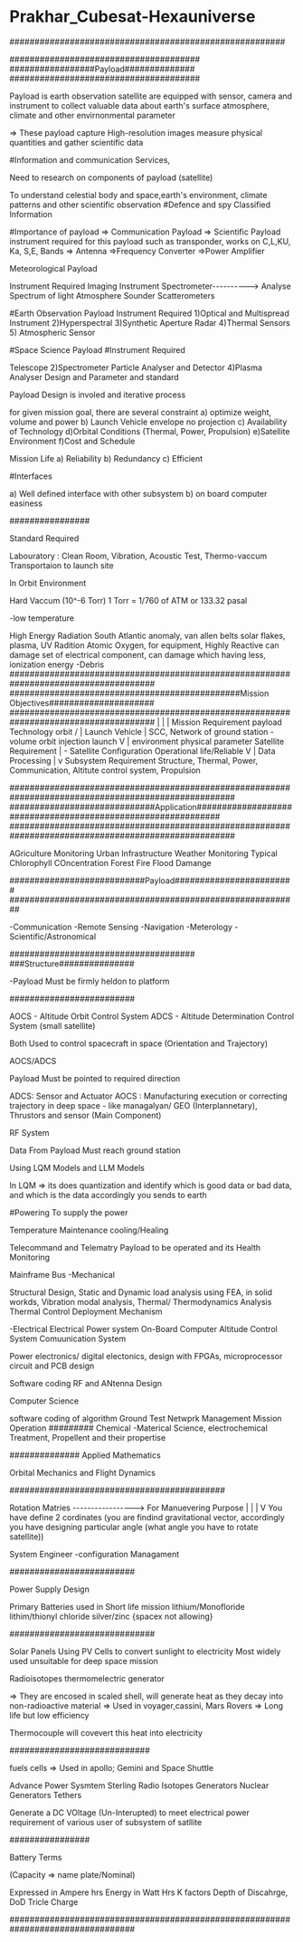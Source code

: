 # Prakhar_Cubesat-Hexauniverse




#######################################################

###################################### #################Payload############## ######################################

Payload is earth observation satellite are equipped with sensor, camera and instrument to collect valuable data about earth's surface atmosphere, climate and other envirnonmental parameter

=> These payload capture High-resolution images measure physical quantities and gather scientific data

#Information and communication Services,

Need to research on components of payload (satellite)

To understand celestial body and space,earth's environment, climate patterns and other scientific observation
#Defence and spy Classified Information

#Importance of payload => Communication Payload => Scientific Payload instrument required for this payload such as transponder, works on C,L,KU, Ka, S,E, Bands => Antenna =>Frequency Converter =>Power Amplifier

Meteorological Payload

Instrument Required Imaging Instrument Spectrometer----------> Analyse Spectrum of light Atmosphere Sounder Scatterometers

#Earth Observation Payload Instrument Required 1)Optical and Multispread Instrument 2)Hyperspectral 3)Synthetic Aperture Radar 4)Thermal Sensors 5) Atmospheric Sensor

#Space Science Payload #Instrument Required

Telescope 2)Spectrometer
Particle Analyser and Detector 4)Plasma Analyser
Design and Parameter and standard

Payload Design is involed and iterative process

for given mission goal, there are several constraint a) optimize weight, volume and power b) Launch Vehicle envelope no projection c) Availability of Technology d)Orbital Conditions (Thermal, Power, Propulsion) e)Satellite Environment f)Cost and Schedule

Mission Life
a) Reliability b) Redundancy c) Efficient

#Interfaces

a) Well defined interface with other subsystem b) on board computer easiness

################

Standard Required

Labouratory : Clean Room, Vibration, Acoustic Test, Thermo-vaccum Transportaion to launch site

In Orbit Environment

Hard Vaccum (10^-6 Torr) 1 Torr = 1/760 of ATM or 133.32 pasal

-low temperature

High Energy Radiation
South Atlantic anomaly, van allen belts
solar flakes, plasma, UV Radition
Atomic Oxygen, for equipment, Highly Reactive can damage set of electrical component, can damage which having less, ionization energy -Debris
##################################################################################### ##############################################Mission Objectives##################### ##################################################################################### | | | Mission Requirement payload Technology orbit / |
Launch Vehicle | SCC, Network of ground station -volume orbit injection launch V | environment physical parameter Satellite Requirement | - Satellite Configuration Operational life/Reliable V | Data Processing | v Subsystem Requirement Structure, Thermal, Power, Communication, Altitute control system, Propulsion

##################################################################################################### #############################Application############################################################# #####################################################################################################

AGriculture Monitoring Urban Infrastructure Weather Monitoring Typical Chlorophyll COncentration Forest Fire Flood Damange

###########################Payload######################## ##########################################################

-Communication -Remote Sensing -Navigation -Meterology -Scientific/Astronomical

##################################### ###Structure###############

-Payload Must be firmly heldon to platform

#########################

AOCS - Altitude Orbit Control System ADCS - Altitude Determination Control System (small satellite)

Both Used to control spacecraft in space (Orientation and Trajectory)

AOCS/ADCS

Payload Must be pointed to required direction

ADCS: Sensor and Actuator AOCS : Manufacturing execution or correcting trajectory in deep space - like managalyan/ GEO (Interplannetary), Thrustors and sensor (Main Component)

RF System

Data From Payload Must reach ground station

Using LQM Models and LLM Models

In LQM => its does quantization and identify which is good data or bad data, and which is the data accordingly you sends to earth

#Powering To supply the power

Temperature Maintenance
cooling/Healing

Telecommand and Telematry
Payload to be operated and its Health Monitoring

Mainframe Bus
-Mechanical

Structural Design, Static and Dynamic load analysis using FEA, in solid workds, Vibration modal analysis, Thermal/ Thermodynamics Analysis Thermal Control Deployment Mechanism

-Electrical Electrical Power system On-Board Computer Altitude Control System Comuunication System

Power electronics/ digital electonics, design with FPGAs, microprocessor circuit and PCB design

Software coding RF and ANtenna Design

Computer Science

software coding of algorithm
Ground Test
Netwprk Management
Mission Operation
######### Chemical -Materical Science, electrochemical Treatment, Propellent and their propertise

############## Applied Mathematics

Orbital Mechanics and Flight Dynamics

###########################################

Rotation Matries -----------------> For Manuevering Purpose | | | V You have define 2 cordinates (you are findind gravitational vector, accordingly you have designing particular angle (what angle you have to rotate satellite))

System Engineer -configuration Managament

#########################

Power Supply Design

Primary Batteries used in Short life mission lithium/Monofloride lithim/thionyl chloride silver/zinc {spacex not allowing}

#############################

Solar Panels Using PV Cells to convert sunlight to electricity Most widely used unsuitable for deep space mission

Radioisotopes thermomelectric generator

=> They are encosed in scaled shell, will generate heat as they decay into non-radioactive material => Used in voyager,cassini, Mars Rovers => Long life but low efficiency

Thermocouple will covevert this heat into electricity

############################

fuels cells => Used in apollo; Gemini and Space Shuttle

Advance Power Sysmtem Sterling Radio Isotopes Generators Nuclear Generators Tethers

Generate a DC VOltage
(Un-Interupted) to meet electrical power requirement of various user of subsystem of satllite

################

Battery Terms

(Capacity => name plate/Nominal)

Expressed in Ampere hrs Energy in Watt Hrs K factors Depth of Discahrge, DoD Tricle Charge

#################################################################################
